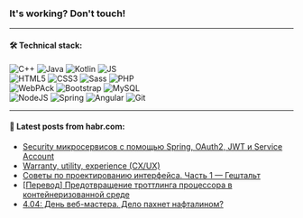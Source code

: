 ### It's working? Don't touch!

---

#### 🛠️ Technical stack:

![C++](https://img.shields.io/badge/C++-informational?logo=c%2B%2B&style=flat&logoColor=white&color=9C033A)
![Java](https://img.shields.io/badge/Java-informational?logo=java&style=flat&logoColor=white&color=007396)
![Kotlin](https://img.shields.io/badge/Kotlin-informational?logo=Kotlin&style=flat&logoColor=white&color=0095D5)
![JS](https://img.shields.io/badge/JS-informational?logo=javaScript&style=flat&logoColor=black&color=F7Df1E) <br>
![HTML5](https://img.shields.io/badge/HTML5-informational?logo=html5&style=flat&logoColor=white&color=E34F26)
![CSS3](https://img.shields.io/badge/CSS3-informational?logo=css3&style=flat&logoColor=white&color=157286)
![Sass](https://img.shields.io/badge/Saas-informational?logo=sass&style=flat&logoColor=white&color=hotpink)
![PHP](https://img.shields.io/badge/PHP-informational?logo=php&style=flat&logoColor=white&color=777BB4) <br>
![WebPAck](https://img.shields.io/badge/WebPack-informational?logo=webPack&style=flat&logoColor=white&color=FF6F00)
![Bootstrap](https://img.shields.io/badge/Bootstrap-informational?logo=Bootstrap&style=flat&logoColor=white&color=7952B3)
![MySQL](https://img.shields.io/badge/MySQL-informational?logo=MySQL&style=flat&logoColor=white&color=00f) <br>
![NodeJS](https://img.shields.io/badge/NodeJS-informational?logo=node.js&style=flat&logoColor=white&color=43853D)
![Spring](https://img.shields.io/badge/Spring-informational?logo=Spring&style=flat&logoColor=white&color=0A9EDC)
![Angular](https://img.shields.io/badge/Vue-informational?logo=vue.js&style=flat&logoColor=white&color=red)
![Git](https://img.shields.io/badge/Git-informational?logo=git&style=flat&logoColor=white&color=darkorange)

___

#### 💬 Latest posts from habr.com:

<!-- BLOG-POST-LIST:START -->
- [Security микросервисов с помощью Spring, OAuth2, JWT и Service Account](https://habr.com/ru/post/658973/?utm_source=habrahabr&utm_medium=rss&utm_campaign=658973)
- [Warranty, utility, experience &lpar;CX/UX&rpar;](https://habr.com/ru/post/658953/?utm_source=habrahabr&utm_medium=rss&utm_campaign=658953)
- [Советы по проектированию интерфейса. Часть 1 — Гештальт](https://habr.com/ru/post/658851/?utm_source=habrahabr&utm_medium=rss&utm_campaign=658851)
- [[Перевод] Предотвращение троттлинга процессора в контейнеризованной среде](https://habr.com/ru/post/658309/?utm_source=habrahabr&utm_medium=rss&utm_campaign=658309)
- [4.04: День веб-мастера. Дело пахнет нафталином?](https://habr.com/ru/post/658821/?utm_source=habrahabr&utm_medium=rss&utm_campaign=658821)
<!-- BLOG-POST-LIST:END -->
